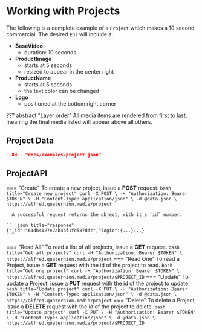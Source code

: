 # Working with Projects

The following is a complete example of a `Project` which makes a 10 second commercial. The desired `Edl` will include a:

- **BaseVideo**
    - duration: 10 seconds
- **ProductImage**
    - starts at 5 seconds
    - resized to appear in the center right
- **ProductName**
    - starts at 5 seconds
    - the text color can be changed
- **Logo**
    - positioned at the bottom right corner

??? abstract "Layer order"
    All media items are rendered from first to last, meaning the final media listed will appear above all others.
## Project Data
``` json title="data.json"
--8<-- "docs/examples/project.json"
```

## ProjectAPI

=== "Create"
    To create a new project, issue a **POST** request.
    ``` bash title="Create new project"
    curl -X POST \
      -H "Authorization: Bearer $TOKEN" \
      -H "Content-Type: application/json" \
      -d @data.json \
      https://alfred.quaternion.media/project
    ```

      A successful request returns the object, with it's `id` number.

    ``` json title="response"
    {"_id":"61db4127e2ab4bf1fd587ddc","logic":{...}...}
    ```
=== "Read All"
    To read a list of all projects, issue a **GET** request.
    ``` bash title="Get all projects"
    curl -H "Authorization: Bearer $TOKEN" \
      https://alfred.quaternion.media/project
    ```
=== "Read One"
    To read a Project, issue a **GET** request with the id of the project to read.
    ``` bash title="Get one project"
    curl -H "Authorization: Bearer $TOKEN" \
      https://alfred.quaternion.media/project/$PROJECT_ID
    ```
=== "Update"
    To update a Project, issue a **PUT** request with the id of the project to update.
    ``` bash title="Update project"
    curl -X PUT \
      -H "Authorization: Bearer $TOKEN" \
      -H "Content-Type: application/json" \
      -d @data.json \
      https://alfred.quaternion.media/project
    ```
=== "Delete"
    To delete a Project, issue a **DELETE** request with the id of the project to delete.
    ``` bash title="Update project"
    curl -X PUT \
      -H "Authorization: Bearer $TOKEN" \
      -H "Content-Type: application/json" \
      -d @data.json \
      https://alfred.quaternion.media/project/$PROJECT_ID
    ```
